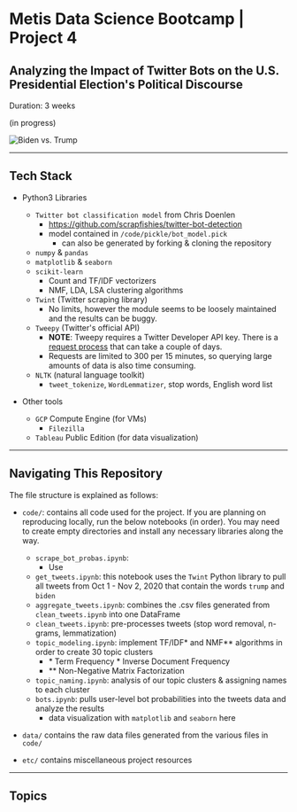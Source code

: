 # Metis Data Science Bootcamp | Project 4

## Analyzing the Impact of Twitter Bots on the U.S. Presidential Election's Political Discourse 

Duration: 3 weeks

(in progress)

![Biden vs. Trump](https://github.com/edubu2/metis-project4/blob/main/etc/biden_trump_photo.jpg)
___
## Tech Stack

* Python3 Libraries
  * `Twitter bot classification model` from Chris Doenlen
    * https://github.com/scrapfishies/twitter-bot-detection
    * model contained in `/code/pickle/bot_model.pick`
      * can also be generated by forking & cloning the repository
  * `numpy` & `pandas`
  * `matplotlib` & `seaborn`
  * `scikit-learn`
    * Count and TF/IDF vectorizers
    * NMF, LDA, LSA clustering algorithms
  * `Twint` (Twitter scraping library)
    * No limits, however the module seems to be loosely maintained and the results can be buggy.
  * `Tweepy` (Twitter's official API)
    * **NOTE**: Tweepy requires a Twitter Developer API key. There is a [request process](https://developer.twitter.com/en) that can take a couple of days.
    * Requests are limited to 300 per 15 minutes, so querying large amounts of data is also time consuming.
  * `NLTK` (natural language toolkit)
    * `tweet_tokenize`, `WordLemmatizer`, stop words, English word list


* Other tools
  * `GCP` Compute Engine (for VMs)
    * `Filezilla`
  * `Tableau` Public Edition (for data visualization)
___
## Navigating This Repository

The file structure is explained as follows:

* `code/`: contains all code used for the project. If you are planning on reproducing locally, run the below notebooks (in order). You may need to create empty directories and install any necessary libraries along the way.
  * `scrape_bot_probas.ipynb`:
    * Use
  * `get_tweets.ipynb`: this notebook uses the `Twint` Python library to pull all tweets from Oct 1 - Nov 2, 2020 that contain the words `trump` and `biden`
  * `aggregate_tweets.ipynb`: combines the .csv files generated from `clean_tweets.ipynb` into one DataFrame
  * `clean_tweets.ipynb`: pre-processes tweets (stop word removal, n-grams, lemmatization)
  * `topic_modeling.ipynb`: implement TF/IDF\* and NMF\*\* algorithms in order to create 30 topic clusters 
    * \* Term Frequency * Inverse Document Frequency
    * \*\* Non-Negative Matrix Factorization
  * `topic_naming.ipynb`: analysis of our topic clusters & assigning names to each cluster
  * `bots.ipynb`: pulls user-level bot probabilities into the tweets data and analyze the results
    * data visualization with `matplotlib` and `seaborn` here

* `data/` contains the raw data files generated from the various files in `code/`
* `etc/` contains miscellaneous project resources

___
## Topics

